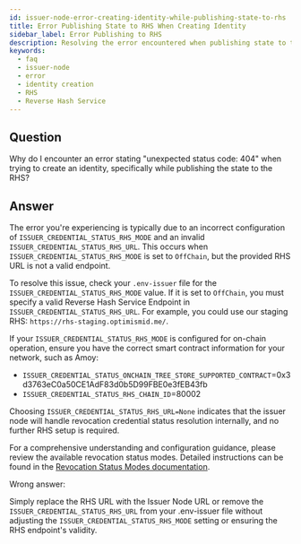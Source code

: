 ```yaml
---
id: issuer-node-error-creating-identity-while-publishing-state-to-rhs
title: Error Publishing State to RHS When Creating Identity
sidebar_label: Error Publishing to RHS
description: Resolving the error encountered when publishing state to the RHS during identity creation.
keywords:
  - faq
  - issuer-node
  - error
  - identity creation
  - RHS
  - Reverse Hash Service
---
```


## Question

Why do I encounter an error stating "unexpected status code: 404" when trying to create an identity, specifically while publishing the state to the RHS?

## Answer

The error you're experiencing is typically due to an incorrect configuration of `ISSUER_CREDENTIAL_STATUS_RHS_MODE` and an invalid `ISSUER_CREDENTIAL_STATUS_RHS_URL`. This occurs when `ISSUER_CREDENTIAL_STATUS_RHS_MODE` is set to `OffChain`, but the provided RHS URL is not a valid endpoint.

To resolve this issue, check your `.env-issuer` file for the `ISSUER_CREDENTIAL_STATUS_RHS_MODE` value. If it is set to `OffChain`, you must specify a valid Reverse Hash Service Endpoint in `ISSUER_CREDENTIAL_STATUS_RHS_URL`. For example, you could use our staging RHS: `https://rhs-staging.optimismid.me/`.

If your `ISSUER_CREDENTIAL_STATUS_RHS_MODE` is configured for on-chain operation, ensure you have the correct smart contract information for your network, such as Amoy:

- `ISSUER_CREDENTIAL_STATUS_ONCHAIN_TREE_STORE_SUPPORTED_CONTRACT`=0x3d3763eC0a50CE1AdF83d0b5D99FBE0e3fEB43fb
- `ISSUER_CREDENTIAL_STATUS_RHS_CHAIN_ID`=80002

Choosing `ISSUER_CREDENTIAL_STATUS_RHS_URL=None` indicates that the issuer node will handle revocation credential status resolution internally, and no further RHS setup is required.

For a comprehensive understanding and configuration guidance, please review the available revocation status modes. Detailed instructions can be found in the [Revocation Status Modes documentation](../../../docs/issuer/issuer-configuration.md/#revocation-status).

<div className="hidden">
Wrong answer:

Simply replace the RHS URL with the Issuer Node URL or remove the `ISSUER_CREDENTIAL_STATUS_RHS_URL` from your .env-issuer file without adjusting the `ISSUER_CREDENTIAL_STATUS_RHS_MODE` setting or ensuring the RHS endpoint's validity.

</div>
